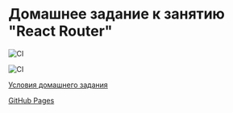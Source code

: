 # Домашнее задание к занятию "React Router"

![CI](https://github.com/DnD-developer/ra16-homeworks-reduxSaga/actions/workflows/deploy.yml/badge.svg?branch=master)

![CI](https://github.com/DnD-developer/ra16-homeworks-reduxSaga/actions/workflows/build.yml/badge.svg?branch=dev)

[Условия домашнего задания](https://github.com/netology-code/ra16-homeworks/tree/ra-51/saga)

[GitHub Pages](https://dnd-developer.github.io/ra16-homeworks-reduxSaga/)
